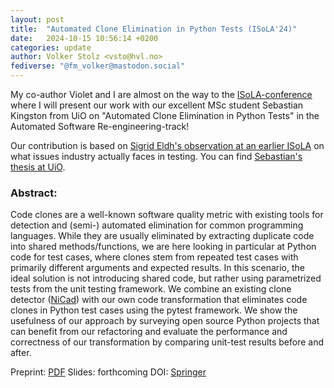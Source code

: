 ```yaml
---
layout: post
title:  "Automated Clone Elimination in Python Tests (ISoLA'24)"
date:   2024-10-15 10:56:14 +0200
categories: update
author: Volker Stolz <vsto@hvl.no>
fediverse: "@fm_volker@mastodon.social"
---
```


My co-author Violet and I are almost on the way to the [ISoLA-conference](https://2024-isola.isola-conference.org) where I will present our work with our excellent MSc student Sebastian Kingston from UiO on "Automated Clone Elimination in Python Tests" in the Automated Software Re-engineering-track!

Our contribution is based on [Sigrid Eldh's observation at an earlier ISoLA](https://doi.org/10.1007/978-3-031-19756-7_17) on what issues industry actually faces in testing. You can find [Sebastian's thesis at UiO](https://www.duo.uio.no/handle/10852/112541).

### Abstract:

Code clones are a well-known software quality metric with existing tools for detection and (semi-) automated elimination for common programming languages. While they are usually eliminated by extracting duplicate code into shared methods/functions, we are here looking in particular at Python code for test cases, where clones stem from repeated test cases with primarily different arguments and expected results. In this scenario, the ideal solution is not introducing shared code, but rather using parametrized tests from the unit testing framework. We combine an existing clone detector ([NiCad](https://www.txl.ca/txl-nicaddownload.html)) with our own code transformation that eliminates code clones in Python test cases using the pytest framework. We show the usefulness of our approach by surveying open source Python projects that can benefit from our refactoring and evaluate the performance and correctness of our transformation by comparing unit-test results before and after.

Preprint: [PDF](https://foldr.org/~vs/slides/isola24-article.pdf)
Slides: forthcoming
DOI: [Springer](https://doi.org/10.1007/978-3-031-75387-9_7)

